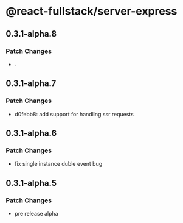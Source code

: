 # @react-fullstack/server-express

## 0.3.1-alpha.8

### Patch Changes

- .

## 0.3.1-alpha.7

### Patch Changes

- d0febb8: add support for handling ssr requests

## 0.3.1-alpha.6

### Patch Changes

- fix single instance duble event bug

## 0.3.1-alpha.5

### Patch Changes

- pre release alpha
